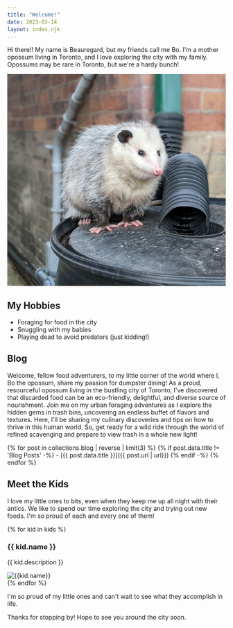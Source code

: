```yaml
---
title: "Welcome!"
date: 2023-03-14
layout: index.njk
---
```


<section class="introduction">

Hi there!! My name is Beauregard, but my friends call me Bo. I'm a mother opossum living in Toronto, and I love exploring the city with my family. Opossums may be rare in Toronto, but we're a hardy bunch!

<!-- ![Bo the opossum](images/bo_portrait.jpg) -->
<img src="images/bo_portrait.jpg" alt="Bo the opossum" class="bo-portrait"/>
</section>

<section class="hobbies">
<h2>My Hobbies</h2>

- Foraging for food in the city
- Snuggling with my babies
- Playing dead to avoid predators (just kidding!)
</section>

## Blog

Welcome, fellow food adventurers, to my little corner of the world where I, Bo the opossum, share my passion for dumpster dining! As a proud, resourceful opossum living in the bustling city of Toronto, I've discovered that discarded food can be an eco-friendly, delightful, and diverse source of nourishment. Join me on my urban foraging adventures as I explore the hidden gems in trash bins, uncovering an endless buffet of flavors and textures. Here, I'll be sharing my culinary discoveries and tips on how to thrive in this human world. So, get ready for a wild ride through the world of refined scavenging and prepare to view trash in a whole new light!

{% for post in collections.blog | reverse | limit(3) %}
  {% if post.data.title != 'Blog Posts' -%}
    - [{{ post.data.title }}]({{ post.url | url}}) 
  {% endif -%}
{% endfor %}

## Meet the Kids
I love my little ones to bits, even when they keep me up all night with their antics. We like to spend our time exploring the city and trying out new foods. I'm so proud of each and every one of them!

<div class="kids">
{% for kid in kids %}
<div class="kiddo">
<div class="kid-info">
<h3 class="kid-name">{{ kid.name }}</h3>
<!-- <ul>

<li><span class="kid-label">Birth order:</span> {{ kid["birth order"] }}</li>
<li><span class="kid-label">Personality:</span> {{ kid.personality }}</li>
<li><span class="kid-label">Favourite food:</span> {{ kid["favourite food"] }}</li>
<li><span class="kid-label">Hobby:</span> {{ kid.hobby }}</li>
<li><span class="kid-label">Dream:</span> {{ kid.aspiration }}</li>

</ul> -->

{{ kid.description }}
</div>
<img src="images/kid{{ kid["birth order"] }}.png" alt="{{kid.name}}" class="kid-img">
</div>
{% endfor %}

I'm so proud of my little ones and can't wait to see what they accomplish in life.

Thanks for stopping by! Hope to see you around the city soon.
